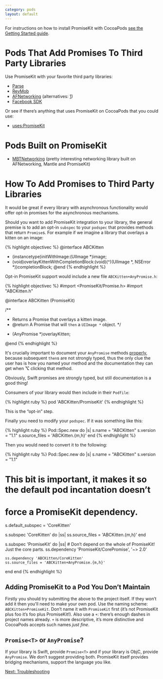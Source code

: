 ```yaml
---
category: pods
layout: default
---
```


For instructions on how to install PromiseKit with CocoaPods [see the Getting Started guide](/getting-started).

# Pods That Add Promises To Third Party Libraries

Use PromiseKit with your favorite third party libraries:

* [Parse](https://github.com/hathway/Parse-PromiseKit)
* [RevMob](https://github.com/mxcl/PromiseKit/pull/47)
* [AFNetworking](https://github.com/csotiriou/AFNetworking-PromiseKit) (alternatives:  [1](https://github.com/skeeet/AFNetworking-PromiseKit))
* [Facebook SDK](https://github.com/FastrBooks/Facebook-PromiseKit)

Or see if there’s anything that uses PromiseKit on CocoaPods that you could use:

* [uses:PromiseKit](https://cocoapods.org/?q=uses%3Apromisekit*)

# Pods Built on PromiseKit

* [MBTNetworking](https://github.com/madbat/MBTNetworking) (pretty interesting networking library built on AFNetworking, Mantle and PromiseKit)

# How To Add Promises to Third Party Libraries

It would be great if every library with asynchronous functionality would offer opt-in promises for the asynchronous mechanisms.

Should you want to add PromiseKit integration to your library, the general premise is to add an opt-in `subspec` to your `podspec` that provides methods that return `Promise`s. For example if we imagine a library that overlays a kitten on an image:

{% highlight objectivec %}
@interface ABCKitten
- (instancetype)initWithImage:(UIImage *)image;
- (void)overlayKittenWithCompletionBlock:(void)(^)(UIImage *, NSError *))completionBlock;
@end
{% endhighlight %}

Opt-in PromiseKit support would include a new file `ABCKitten+AnyPromise.h`:

{% highlight objectivec %}
#import <PromiseKit/Promise.h>
#import "ABCKitten.h"


@interface ABCKitten (PromiseKit)

/**
 * Returns a Promise that overlays a kitten image.
 * @return A Promise that will `then` a `UIImage *` object.
 */
- (AnyPromise *)overlayKitten;

@end
{% endhighlight %}

It's crucially important to document your `AnyPromise` methods [properly](http://nshipster.com/documentation/), because subsequent `then`s are not strongly typed, thus the only clue the user has is how you named your method and the documentation they can get when **⌥** clicking that method.

Obviously, Swift promises are strongly typed, but still documentation is a good thing!

Consumers of your library would then include in their `Podfile`:

{% highlight ruby %}
pod 'ABCKitten/PromiseKit'
{% endhighlight %}

This is the “opt-in” step.

Finally you need to modify your `podspec`. If it was something like this:

{% highlight ruby %}
Pod::Spec.new do |s|
  s.name         = "ABCKitten"
  s.version      = "1.1"
  s.source_files = 'ABCKitten.{m,h}'
end
{% endhighlight %}

Then you would need to convert it to the following:

{% highlight ruby %}
Pod::Spec.new do |s|
  s.name         = "ABCKitten"
  s.version      = "1.1"

  # This bit is important, it makes it so the default pod incantation doesn’t
  # force a PromiseKit dependency.
  s.default_subspec = 'CoreKitten'

  s.subspec 'CoreKitten' do |ss|
    ss.source_files = 'ABCKitten.{m,h}'
  end

  s.subspec 'PromiseKit' do |ss|
    # Don’t depend on the whole of PromiseKit! Just the core parts.
    ss.dependency 'PromiseKit/CorePromise', '~> 2.0'

    ss.dependency 'ABCKitten/CoreKitten'
    ss.source_files = 'ABCKitten+AnyPromise.{m,h}'
  end
end
{% endhighlight %}


## Adding PromiseKit to a Pod You Don’t Maintain

Firstly you should try submitting the above to the project itself. If they won’t add it then you'll need to make your own pod. Use the naming scheme: `ABCKitten+PromiseKit`. Don’t name it with `PromiseKit` first (it’s not PromiseKit plus foo it’s foo plus PromiseKit!). Also use a `+`: there’s enough dashes in project names already. `+` is more descriptive, it’s more distinctive and CocoaPods accepts such names *just fine*.


## `Promise<T>` or `AnyPromise`?

If your library is Swift, provide `Promise<T>` and if your library is ObjC, provide `AnyPromise`. We don’t suggest providing both. PromiseKit itself provides bridging mechanisms, support the language you like.


<div><a class="pagination" href="/troubleshooting">Next: Troubleshooting</a></div>
